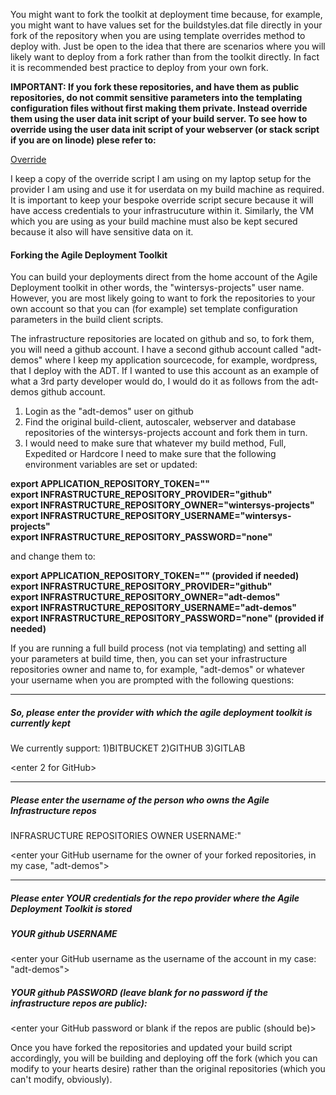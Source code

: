 You might want to fork the toolkit at deployment time because, for example, you might want to have values set for the buildstyles.dat file directly in your fork of the repository when you are using template overrides method to deploy with. Just be open to the idea that there are scenarios where you will likely want to deploy from a fork rather than from the toolkit directly. In fact it is recommended best practice to deploy from your own fork.

**IMPORTANT: If you fork these repositories, and have them as public repositories, do not commit sensitive parameters into the templating configuration files without first making them private. Instead override them using the user data init script of your build server. To see how to override using the user data init script of your webserver (or stack script if you are on linode) plese refer to:**

[Override](https://github.com/wintersys-projects/adt-build-machine-scripts/blob/master/templatedconfigurations/templateoverrides.md)

I keep a copy of the override script I am using on my laptop setup for the provider I am using and use it for userdata on my build machine as required. It is important to keep your bespoke override script secure because it will have access credentials to your infrastrucuture within it. Similarly, the VM which you are using as your build machine must also be kept secured because it also will have sensitive data on it. 

#### Forking the Agile Deployment Toolkit

You can build your deployments direct from the home account of the Agile Deployment toolkit in other words, the "wintersys-projects" user name.
However, you are most likely going to want to fork the repositories to your own account so that you can (for example) set template configuration parameters in the build client scripts.

The infrastructure repositories are located on github and so, to fork them, you will need a github account. I have a second github account called "adt-demos" where I keep my application sourcecode, for example, wordpress, that I deploy with the ADT. If I wanted to use this account as an example of what a 3rd party developer would do, I would do it as follows from the adt-demos github account.

1. Login as the "adt-demos" user on github
2. Find the original build-client, autoscaler, webserver and database repositories of the wintersys-projects account and fork them in turn.
3. I would need to make sure that whatever my build method, Full, Expedited or Hardcore I need to make sure that the following environment variables are set or updated:

**export APPLICATION_REPOSITORY_TOKEN=""  
export INFRASTRUCTURE_REPOSITORY_PROVIDER="github"  
export INFRASTRUCTURE_REPOSITORY_OWNER="wintersys-projects"  
export INFRASTRUCTURE_REPOSITORY_USERNAME="wintersys-projects"  
export INFRASTRUCTURE_REPOSITORY_PASSWORD="none"**  

and change them to:

**export APPLICATION_REPOSITORY_TOKEN="" (provided if needed)  
export INFRASTRUCTURE_REPOSITORY_PROVIDER="github"  
export INFRASTRUCTURE_REPOSITORY_OWNER="adt-demos"  
export INFRASTRUCTURE_REPOSITORY_USERNAME="adt-demos"  
export INFRASTRUCTURE_REPOSITORY_PASSWORD="none" (provided if needed)**

If you are running a full build process (not via templating) and setting all your parameters at build time, then, you can set your infrastructure repositories owner and name to, for example, "adt-demos" or whatever your username when you are prompted with the following questions:

----------------
##### So, please enter the provider with which the agile deployment toolkit is currently kept  
 We currently support: 1)BITBUCKET 2)GITHUB 3)GITLAB                                    
  
<enter 2 for GitHub>  

---------------
  
##### Please enter the username of the person who owns the Agile Infrastructure repos 

INFRASRUCTURE REPOSITORIES OWNER USERNAME:"  

<enter your GitHub username for the owner of your forked repositories, in my case, "adt-demos">  
  
------------------
  
##### Please enter **YOUR** credentials for the repo provider where the Agile Deployment Toolkit is stored
##### YOUR github USERNAME  

<enter your GitHub username as the username of the account in my case: "adt-demos">   
 
##### YOUR github PASSWORD (leave blank for no password if the infrastructure repos are public):  

<enter your GitHub password or blank if the repos are public (should be)>  

Once you have forked the repositories and updated your build script accordingly, you will be building and deploying off the fork (which you can modify to your hearts desire) rather than the original repositories (which you can't modify, obviously). 
